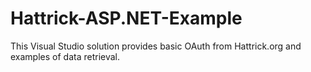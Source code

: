 # Hattrick-ASP.NET-Example
This Visual Studio solution provides basic OAuth from Hattrick.org and examples of data retrieval. 
